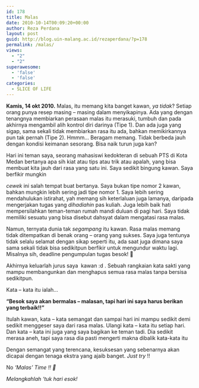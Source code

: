 ```yaml
---
id: 178
title: Malas
date: 2010-10-14T00:09:20+00:00
author: Reza Perdana
layout: post
guid: http://blog.uin-malang.ac.id/rezaperdana/?p=178
permalink: /malas/
views:
  - "2"
  - "2"
superawesome:
  - 'false'
  - 'false'
categories:
  - SLICE OF LIFE
---
```

**Kamis, 14 okt 2010.** Malas, itu memang kita banget kawan, _ya tidak_? Setiap orang punya resep masing – masing dalam menyikapinya. Ada yang dengan tenangnya membiarkan perasaan malas itu merasuki, tumbuh dan pada akhirnya mengambil alih kontrol diri darinya (Tipe 1). Dan ada juga yang sigap, sama sekali tidak membiarkan rasa itu ada, bahkan memikirkannya pun tak pernah (Tipe 2). Hmmm&#8230; Beragam memang. Tidak berbeda jauh dengan kondisi keimanan sesorang. Bisa naik turun juga kan?

Hari ini teman saya, seorang mahasiswi kedokteran di sebuah PTS di Kota Medan bertanya apa sih kiat atau tips atau trik atau apalah, <!--more-->yang bisa membuat kita jauh dari rasa yang satu ini. Saya sedikit bingung kawan. Saya berfikir mungkin 

_cewek_ ini salah tempat buat bertanya. Saya bukan tipe nomor 2 kawan, bahkan mungkin lebih sering jadi tipe nomor 1. Saya lebih sering mendahulukan istirahat, yah memang sih keterlaluan juga lamanya, daripada mengerjakan tugas yang _dihadiahin_ pas kuliah. Juga lebih baik hati mempersilahkan teman-teman rumah mandi duluan di pagi hari. Saya tidak memiliki sesuatu yang bisa disebut dahsyat dalam mengatasi rasa malas.

Namun, ternyata dunia tak _segampang_ itu kawan. Rasa malas memang tidak ditempatkan di benak orang – orang yang sukses. Saya juga tentunya tidak selalu selamat dengan sikap seperti itu, ada saat juga dimana saya sama sekali tidak bisa sedikitpun berfikir untuk mengundur waktu lagi. Misalnya sih, deadline pengumpulan tugas besok! 🙂

Akhirnya keluarlah jurus saya  kawan :d . Sebuah rangkaian kata sakti yang mampu membangunkan dan menghapus semua rasa malas tanpa bersisa sedikitpun.

Kata – kata itu ialah&#8230;

**“Besok saya akan bermalas – malasan, tapi hari ini saya harus berikan yang terbaik!!”**

Itulah kawan, kata – kata semangat dan sampai hari ini mampu sedikit demi sedikit menggeser saya dari rasa malas. Ulangi kata – kata itu setiap hari. Dan kata – kata ini juga yang saya bagikan ke teman tadi. Dia sedikit merasa aneh, tapi saya rasa dia pasti mengerti makna dibalik kata-kata itu

Dengan semangat yang terencana, kesuksesan yang sebenarnya akan dicapai dengan tenaga ekstra yang ajaib banget. _Just try_ !!

<div class="mceTemp">
  <dl>
    <dt>
      No<em> &#8216;Malas&#8217; Time !! 🙂</em>
    </dt>
  </dl>
</div>

_Melangkahlah ‘tuk hari esok!_